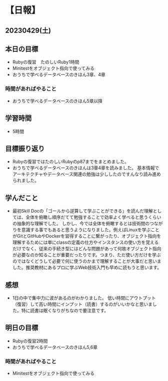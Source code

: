 # 【日報】
## 20230429(土)
## 本日の目標
- Rubyの復習　たのしいRuby1時間
- Minitestをオブジェクト指向で使ってみる
- おうちで学べるデータベースのきほん3章、4章

### 時間があればやること
- おうちで学べるデータベースのきほん5章以降

## 学習時間
- 5時間

## 目標振り返り
- Rubyの復習ではたのしいRubyのp87までをまとめました。
- おうちで学べるデータベースのきほんは3章4章を読みました。
基本情報でアーキテクチャやデータベース関連の勉強は少ししたのですんなり読み進められました。

## 学んだこと
- 最初Skill Docの「ゴールから逆算して学ぶことができる」を読んだ理解としては、全体を俯瞰し順序だてて勉強することで効率よく学べると思うくらいの抽象的な理解でした。
しかし、今では全体を俯瞰するとは技術間のつながりを意識する事でもあると思うようになりました。例えばLinuxを学ぶことがGitとGitHubやDockerを習得することに繋がったり、オブジェクト指向を理解するためには単にclassの定義の仕方やインスタンスの使い方を覚えるだけでなく、従来の手続き型にはどんな問題があって何故オブジェクト指向が必要なのか知ることが重要だったりです。つまり、ただ使い方だけを学ぶのではなくどうして必要で何に使うのかまで理解することが大事だと思いました。推奨教材にあるプロに学ぶWeb技術入門も早めに読もうと思います。

## 感想
- 1日の中で集中力に波があるのがわかりました。
低い時間にアウトプット（復習）して高い時間にインプット（読書）するのがいいかなと思いました。特に読書は眠くなりがちなので要注意です。

## 明日の目標
- Rubyの復習2時間
- おうちで学べるデータベースのきほん5,6章

### 時間があればやること
- Minitestをオブジェクト指向で使ってみる
